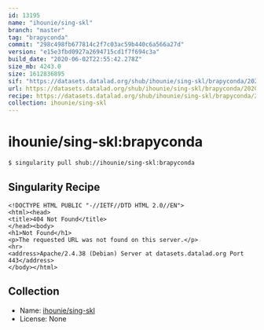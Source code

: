 ```yaml
---
id: 13195
name: "ihounie/sing-skl"
branch: "master"
tag: "brapyconda"
commit: "298c498fb677814c2f7c03ac59b440c6a566a27d"
version: "e15e3fbd0927a2694715cd1f7f694c3a"
build_date: "2020-06-02T22:55:42.278Z"
size_mb: 4243.0
size: 1612836895
sif: "https://datasets.datalad.org/shub/ihounie/sing-skl/brapyconda/2020-06-02-298c498f-e15e3fbd/e15e3fbd0927a2694715cd1f7f694c3a.sif"
url: https://datasets.datalad.org/shub/ihounie/sing-skl/brapyconda/2020-06-02-298c498f-e15e3fbd/
recipe: https://datasets.datalad.org/shub/ihounie/sing-skl/brapyconda/2020-06-02-298c498f-e15e3fbd/Singularity
collection: ihounie/sing-skl
---
```


# ihounie/sing-skl:brapyconda

```bash
$ singularity pull shub://ihounie/sing-skl:brapyconda
```

## Singularity Recipe

```singularity
<!DOCTYPE HTML PUBLIC "-//IETF//DTD HTML 2.0//EN">
<html><head>
<title>404 Not Found</title>
</head><body>
<h1>Not Found</h1>
<p>The requested URL was not found on this server.</p>
<hr>
<address>Apache/2.4.38 (Debian) Server at datasets.datalad.org Port 443</address>
</body></html>
```

## Collection

 - Name: [ihounie/sing-skl](https://github.com/ihounie/sing-skl)
 - License: None

